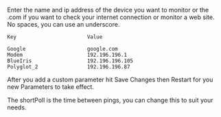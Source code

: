 Enter the name and ip address of the device you want to monitor or the .com if you want to check your internet connection or monitor a web site. No spaces, you can use an underscore.

    Key                       Value
    
    Google                    google.com
    Modem                     192.196.196.1
    BlueIris                  192.196.196.105
    Polyglot_2                192.196.196.87


After you add a custom parameter hit Save Changes then Restart for you new Parameters to take effect.

The shortPoll is the time between pings, you can change this to suit your needs.

